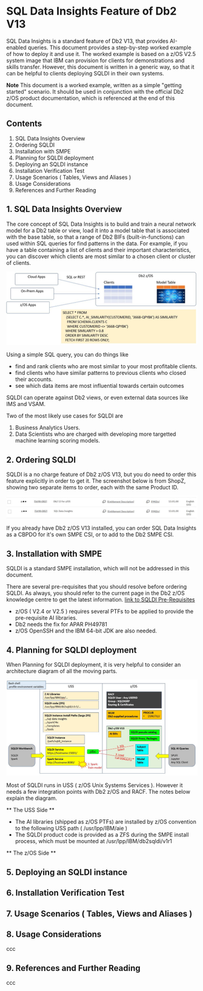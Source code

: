 # SQL Data Insights Feature of Db2 V13

SQL Data Insights is a standard feature of Db2 V13, that provides AI-enabled queries. 
This document provides a step-by-step worked example of how to deploy it and use it.
The worked example is based on a z/OS V2.5 system image that IBM can provision for clients for demonstrations and skills transfer.
However, this document is written in a generic way, so that it can be helpful to clients deploying SQLDI in their own systems.

**Note** This document is a worked example, written as a simple "getting started" scenario. It should be used in conjunction with the official Db2 z/OS product documentation, which is referenced at the end of this document.


## Contents

1. SQL Data Insights Overview
2. Ordering SQLDI
3. Installation with SMPE
4. Planning for SQLDI deployment
5. Deploying an SQLDI instance
6. Installation Verification Test
7. Usage Scenarios ( Tables, Views and Aliases )
8. Usage Considerations
9. References and Further Reading

## 1. SQL Data Insights Overview 

The core concept of SQL Data Insights is to build and train a neural network model for a Db2 table or view, load it into a model table that is associated with the base table, so that a range of Db2 BIFs (built-in-functions) can used within SQL queries for find patterns in the data. For example, if you have a table containing a list of clients and their important characteristics, you can discover which clients are most similar to a chosen client or cluster of clients.

![sqldi_concept](sqldiimages/sqldi_concept.JPG)

Using a simple SQL query, you can do things like
- find and rank clients who are most similar to your most profitable clients. 
- find clients who have similar patterns to previous clients who closed their accounts.
- see which data items are most influential towards certain outcomes

SQLDI can operate against Db2 views, or even external data sources like IMS and VSAM.

Two of the most likely use cases for SQLDI are
1. Business Analytics Users.
2. Data Scientists who are charged with developing more targetted machine learning scoring models.


## 2. Ordering SQLDI

SQLDI is a no charge feature of Db2 z/OS V13, but you do need to order this feature explicitly in order to get it. The screenshot below is from ShopZ, showing two separate items to order, each with the same Product ID.

![sqldi_shopz](sqldiimages/sqldi_shopz.JPG)

If you already have Db2 z/OS V13 installed, you can order SQL Data Insights as a CBPDO for it's own SMPE CSI, or to add to the Db2 SMPE CSI.

## 3. Installation with SMPE

SQLDI is a standard SMPE installation, which will not be addressed in this document.

There are several pre-requisites that you should resolve before ordering SQLDI. As always, you should refer to the current page in the Db2 z/OS knowledge centre to get the latest information. [link to SQLDI Pre-Requisites](https://www.ibm.com/docs/en/db2-for-zos/13?topic=di-preparing-sql-installation)

* z/OS ( V2.4 or V2.5 ) requires several PTFs to be applied to provide the pre-requisite AI libraries.
* Db2 needs the fix for APAR PH49781
* z/OS OpenSSH and the IBM 64-bit JDK are also needed.


## 4. Planning for SQLDI deployment

When Planning for SQLDI deployment, it is very helpful to consider an architecture diagram of all the moving parts.

![sqldi_arch](sqldiimages/sqldi_arch.JPG)

Most of SQLDI runs in USS ( z/OS Unix Systems Services ). However it needs a few integration points with Db2 z/OS and RACF. The notes below explain the diagram.

** The USS Side **
* The AI libraries (shipped as z/OS PTFs) are installed by z/OS convention to the following USS path ( /usr/lpp/IBM/aie )
* The SQLDI product code is provided as a ZFS during the SMPE install process, which must be mounted at /usr/lpp/IBM/db2sqldi/v1r1

** The z/OS Side **


## 5. Deploying an SQLDI instance


## 6. Installation Verification Test


## 7. Usage Scenarios ( Tables, Views and Aliases )


## 8. Usage Considerations

ccc

## 9. References and Further Reading

ccc

